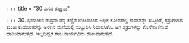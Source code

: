 +++
title = "30 ವಿಗಡ ರುದ್ರನು"

+++
30. ಭಯಂಕರ ರುದ್ರನು ತನ್ನ ಕಣ್ಣಿನ ಬೆಂಕಿಯಿಂದ ಅಧಿಕ ಕೋಪದಲ್ಲಿ ಕಾಮನನ್ನು ಸುಟ್ಟಂತೆ, ಶತ್ರುಗಳಾದ ಕುಂತೀ ಕುಮಾರಕರನ್ನು ಅರಗಿನ ಮನೆಯಲ್ಲಿ ಸುಟ್ಟುರಿಸಿ ನಿವಾರಿಸಿಕೊ. ಆಗ ಶತ್ರುಗಳನ್ನು ಕೊನೆಗಾಣಿಸುವ  ದಾರಿಯಾಗುತ್ತದೆ. ಇಲ್ಲದಿದ್ದರೆ ರಾಜ ಕಾರ್ಯವಿದು ಕಠಿಣವಾಗುತ್ತದೆ.
